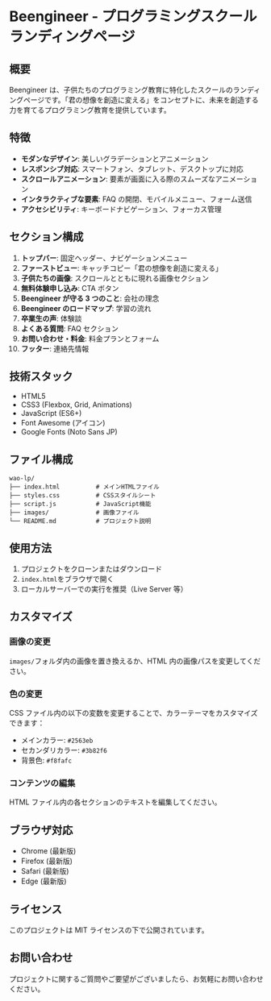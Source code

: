 # Beengineer - プログラミングスクールランディングページ

## 概要

Beengineer は、子供たちのプログラミング教育に特化したスクールのランディングページです。「君の想像を創造に変える」をコンセプトに、未来を創造する力を育てるプログラミング教育を提供しています。

## 特徴

- **モダンなデザイン**: 美しいグラデーションとアニメーション
- **レスポンシブ対応**: スマートフォン、タブレット、デスクトップに対応
- **スクロールアニメーション**: 要素が画面に入る際のスムーズなアニメーション
- **インタラクティブな要素**: FAQ の開閉、モバイルメニュー、フォーム送信
- **アクセシビリティ**: キーボードナビゲーション、フォーカス管理

## セクション構成

1. **トップバー**: 固定ヘッダー、ナビゲーションメニュー
2. **ファーストビュー**: キャッチコピー「君の想像を創造に変える」
3. **子供たちの画像**: スクロールとともに現れる画像セクション
4. **無料体験申し込み**: CTA ボタン
5. **Beengineer が守る 3 つのこと**: 会社の理念
6. **Beengineer のロードマップ**: 学習の流れ
7. **卒業生の声**: 体験談
8. **よくある質問**: FAQ セクション
9. **お問い合わせ・料金**: 料金プランとフォーム
10. **フッター**: 連絡先情報

## 技術スタック

- HTML5
- CSS3 (Flexbox, Grid, Animations)
- JavaScript (ES6+)
- Font Awesome (アイコン)
- Google Fonts (Noto Sans JP)

## ファイル構成

```
wao-lp/
├── index.html          # メインHTMLファイル
├── styles.css          # CSSスタイルシート
├── script.js           # JavaScript機能
├── images/             # 画像ファイル
└── README.md           # プロジェクト説明
```

## 使用方法

1. プロジェクトをクローンまたはダウンロード
2. `index.html`をブラウザで開く
3. ローカルサーバーでの実行を推奨（Live Server 等）

## カスタマイズ

### 画像の変更

`images/`フォルダ内の画像を置き換えるか、HTML 内の画像パスを変更してください。

### 色の変更

CSS ファイル内の以下の変数を変更することで、カラーテーマをカスタマイズできます：

- メインカラー: `#2563eb`
- セカンダリカラー: `#3b82f6`
- 背景色: `#f8fafc`

### コンテンツの編集

HTML ファイル内の各セクションのテキストを編集してください。

## ブラウザ対応

- Chrome (最新版)
- Firefox (最新版)
- Safari (最新版)
- Edge (最新版)

## ライセンス

このプロジェクトは MIT ライセンスの下で公開されています。

## お問い合わせ

プロジェクトに関するご質問やご要望がございましたら、お気軽にお問い合わせください。
